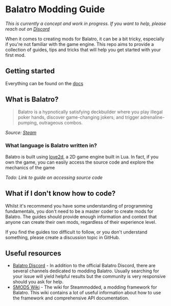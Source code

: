 ﻿# Balatro Modding Guide
*This is currently a concept and work in progress. If you want to help, please reach out on [Discord](http://discordapp.com/users/136893190677463040)*

When it comes to creating mods for Balatro, it can be a bit tricky, especially if you're not familiar with the game engine. This repo aims to provide a collection of guides, tips and tricks that will help you get started with your first mod.

## Getting started
Everything can be found on the [docs](https://mrdarrengriffin.github.io/BalatroModdingGuide/)

## What is Balatro?

> Balatro is a hypnotically satisfying deckbuilder where you play illegal poker hands, discover game-changing jokers, and trigger adrenaline-pumping, outrageous combos.

*Source: [Steam](https://store.steampowered.com/app/2379780/Balatro/)*

### What language is Balatro written in?

Balatro is built using [love2d](https://love2d.org/), a 2D game engine built in Lua. In fact, if you own the game, you can easily access the source code and explore the mechanics of the game 

*Todo: Link to guide on accessing source code*

## What if I don't know how to code?

Whilst it's recommend you have some understanding of programming fundamentals, you don't need to be a master coder to create mods for Balatro. The guides should provide enough information and context that anyone can create their own mods, regardless of their experience level.

If you find the guides too difficult to follow, or you don't understand something, please create a discussion topic in GitHub.

## Useful resources

- [Balatro Discord](https://discord.com/invite/balatro) - In addition to the official Balatro Discord, there are several channels dedicated to modding Balatro. Usually searching for your issue will yield helpful results but the community is very responsive should you ask for help.
- [SMODS Wiki](https://github.com/Steamodded/smods/wiki) - The wiki for Steammodded, a modding framework for Balatro. This wiki contains a lot of useful information about how to use the framework and comprehensive API documentation.
